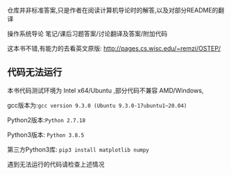 仓库并非标准答案,只是作者在阅读计算机导论时的解答,以及对部分README的翻译

操作系统导论 笔记/课后习题答案/讨论翻译及答案/附加代码

这本书不错,有能力的去看英文原版:
http://pages.cs.wisc.edu/~remzi/OSTEP/

## 代码无法运行
本书代码测试环境为 Intel x64/Ubuntu ,部分代码不兼容 AMD/Windows,

gcc版本为:`gcc version 9.3.0 (Ubuntu 9.3.0-17ubuntu1~20.04) `

Python2版本:`Python 2.7.18`

Python3版本: `Python 3.8.5`

第三方Python3库: `pip3 install matplotlib numpy`

遇到无法运行的代码请检查上述情况